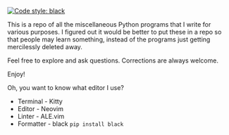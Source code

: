 [![Code style: black](https://img.shields.io/badge/code%20style-black-000000.svg)](https://github.com/psf/black)

This is a repo of all the miscellaneous Python programs that I write for various purposes. I figured out it would be better to put these in a repo so that people may learn something, instead of the programs just getting mercilessly deleted away.


Feel free to explore and ask questions. Corrections are always welcome.

Enjoy!

Oh, you want to know what editor I use?
* Terminal  - Kitty
* Editor    - Neovim
* Linter    - ALE.vim
* Formatter - black   `pip install black`
